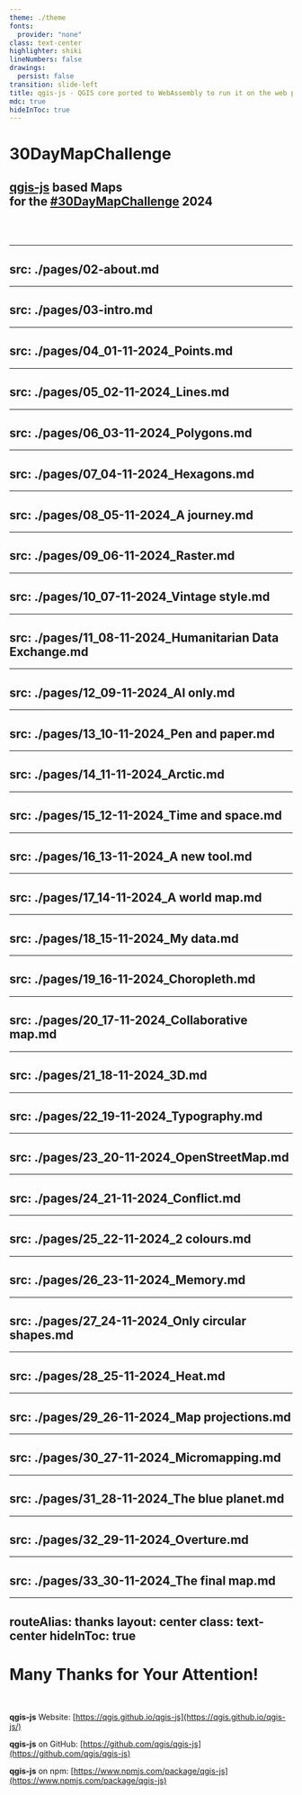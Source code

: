 ```yaml
---
theme: ./theme
fonts:
  provider: "none"
class: text-center
highlighter: shiki
lineNumbers: false
drawings:
  persist: false
transition: slide-left
title: qgis-js - QGIS core ported to WebAssembly to run it on the web platform
mdc: true
hideInToc: true
---
```


<div class="pt-12 rounded-xl bg-white bg-opacity-85">
<h1>30DayMapChallenge</h1>
<h2><a href="https://github.com/qgis/qgis-js" target="_blank"><b>qgis-js</b></a> based Maps <br /> for the <a href="https://30daymapchallenge.com/" target="_blank">#30DayMapChallenge</a> 2024</h2>

<br /><br />

</div>

<div class="abs-br m-6 flex gap-2">
  <a href="https://github.com/boardend/qgis-js-30daymapchallenge" target="_blank" alt="GitHub" title="Open in GitHub"
    class="text-xl slidev-icon-btn opacity-50 !border-none !hover:text-white">
    <carbon-logo-github />
  </a>
</div>

<!--
The last comment block of each slide will be treated as slide notes. It will be visible and editable in Presenter Mode along with the slide. [Read more in the docs](https://sli.dev/guide/syntax.html#notes)
-->

---
src: ./pages/02-about.md
---

---
src: ./pages/03-intro.md
---

---
src: ./pages/04_01-11-2024_Points.md
---

---
src: ./pages/05_02-11-2024_Lines.md
---

---
src: ./pages/06_03-11-2024_Polygons.md
---

---
src: ./pages/07_04-11-2024_Hexagons.md
---

---
src: ./pages/08_05-11-2024_A journey.md
---

---
src: ./pages/09_06-11-2024_Raster.md
---

---
src: ./pages/10_07-11-2024_Vintage style.md
---

---
src: ./pages/11_08-11-2024_Humanitarian Data Exchange.md
---

---
src: ./pages/12_09-11-2024_AI only.md
---

---
src: ./pages/13_10-11-2024_Pen and paper.md
---

---
src: ./pages/14_11-11-2024_Arctic.md
---

---
src: ./pages/15_12-11-2024_Time and space.md
---

---
src: ./pages/16_13-11-2024_A new tool.md
---

---
src: ./pages/17_14-11-2024_A world map.md
---

---
src: ./pages/18_15-11-2024_My data.md
---

---
src: ./pages/19_16-11-2024_Choropleth.md
---

---
src: ./pages/20_17-11-2024_Collaborative map.md
---

---
src: ./pages/21_18-11-2024_3D.md
---

---
src: ./pages/22_19-11-2024_Typography.md
---

---
src: ./pages/23_20-11-2024_OpenStreetMap.md
---

---
src: ./pages/24_21-11-2024_Conflict.md
---

---
src: ./pages/25_22-11-2024_2 colours.md
---

---
src: ./pages/26_23-11-2024_Memory.md
---

---
src: ./pages/27_24-11-2024_Only circular shapes.md
---

---
src: ./pages/28_25-11-2024_Heat.md
---

---
src: ./pages/29_26-11-2024_Map projections.md
---

---
src: ./pages/30_27-11-2024_Micromapping.md
---

---
src: ./pages/31_28-11-2024_The blue planet.md
---

---
src: ./pages/32_29-11-2024_Overture.md
---

---
src: ./pages/33_30-11-2024_The final map.md
---

---
routeAlias: thanks
layout: center
class: text-center
hideInToc: true
---

# Many Thanks for Your Attention!

<br />

**qgis-js** Website: [https://qgis.github.io/qgis-js](https://qgis.github.io/qgis-js/)

**qgis-js** on GitHub: [https://github.com/qgis/qgis-js](https://github.com/qgis/qgis-js)

**qgis-js** on npm: [https://www.npmjs.com/package/qgis-js](https://www.npmjs.com/package/qgis-js)
